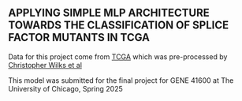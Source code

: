 ## APPLYING SIMPLE MLP ARCHITECTURE TOWARDS THE CLASSIFICATION OF SPLICE FACTOR MUTANTS IN TCGA

Data for this project come from [TCGA](https://www.cancer.gov/ccg/research/genome-sequencing/tcga) which was pre-processed by [Christopher Wilks et al](https://academic.oup.com/bioinformatics/article/34/1/114/4101942)



This model was submitted for the final project for GENE 41600 at The University of Chicago, Spring 2025
